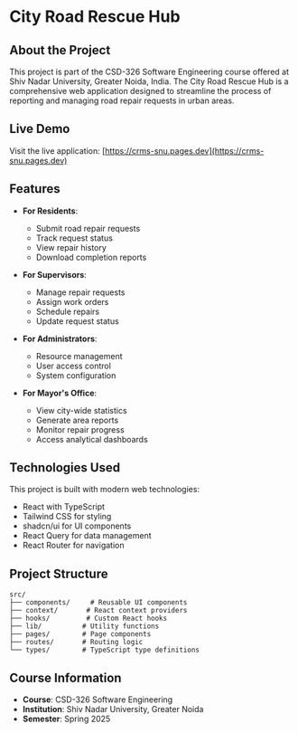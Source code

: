 # City Road Rescue Hub

## About the Project

This project is part of the CSD-326 Software Engineering course offered at Shiv Nadar University, Greater Noida, India. The City Road Rescue Hub is a comprehensive web application designed to streamline the process of reporting and managing road repair requests in urban areas.

## Live Demo

Visit the live application: [https://crms-snu.pages.dev](https://crms-snu.pages.dev)

## Features

- **For Residents**:
  - Submit road repair requests
  - Track request status
  - View repair history
  - Download completion reports

- **For Supervisors**:
  - Manage repair requests
  - Assign work orders
  - Schedule repairs
  - Update request status

- **For Administrators**:
  - Resource management
  - User access control
  - System configuration

- **For Mayor's Office**:
  - View city-wide statistics
  - Generate area reports
  - Monitor repair progress
  - Access analytical dashboards

## Technologies Used

This project is built with modern web technologies:

- React with TypeScript
- Tailwind CSS for styling
- shadcn/ui for UI components
- React Query for data management
- React Router for navigation

## Project Structure

```
src/
├── components/     # Reusable UI components
├── context/       # React context providers
├── hooks/         # Custom React hooks
├── lib/          # Utility functions
├── pages/        # Page components
├── routes/       # Routing logic
└── types/        # TypeScript type definitions
```

## Course Information

- **Course**: CSD-326 Software Engineering
- **Institution**: Shiv Nadar University, Greater Noida
- **Semester**: Spring 2025
